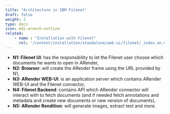```yaml
---
title: "Architecture in IBM Filenet"
draft: false
weight: 2
type: docs
icon: mdi-wrench-outline
related:
    - name : "Installation with Filenet"
      rel: '/content/installation/standalone/web-ui/filenet/_index.en.md'
---
```



* **N1: Filenet UI**: has the responsibility to let the Filenet user choose which documents he wants to open in ARender,
* **N2: Browser**: will create the ARender frame using the URL provided by N1,
* **N3: ARender WEB-UI**: is an application server which contains ARender WEB-UI and the Filenet connector,
* **N4: Filenet Backend**: contains API which ARender connector will interact with to fetch documents (and if needed fetch annotations 
  and metadata and create new documents or new version of documents),
* **N5: ARender Rendition**: will generate images, extract text and more.
